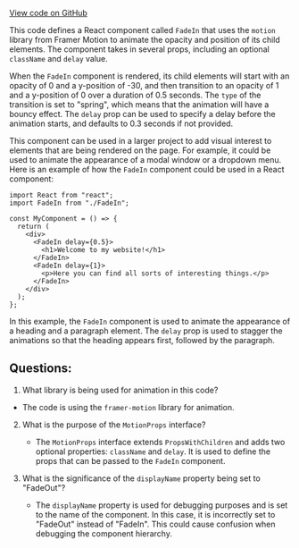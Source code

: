 [View code on GitHub](/src/components/motions/FadeIn.tsx)

This code defines a React component called `FadeIn` that uses the `motion` library from Framer Motion to animate the opacity and position of its child elements. The component takes in several props, including an optional `className` and `delay` value. 

When the `FadeIn` component is rendered, its child elements will start with an opacity of 0 and a y-position of -30, and then transition to an opacity of 1 and a y-position of 0 over a duration of 0.5 seconds. The `type` of the transition is set to "spring", which means that the animation will have a bouncy effect. The `delay` prop can be used to specify a delay before the animation starts, and defaults to 0.3 seconds if not provided.

This component can be used in a larger project to add visual interest to elements that are being rendered on the page. For example, it could be used to animate the appearance of a modal window or a dropdown menu. Here is an example of how the `FadeIn` component could be used in a React component:

```
import React from "react";
import FadeIn from "./FadeIn";

const MyComponent = () => {
  return (
    <div>
      <FadeIn delay={0.5}>
        <h1>Welcome to my website!</h1>
      </FadeIn>
      <FadeIn delay={1}>
        <p>Here you can find all sorts of interesting things.</p>
      </FadeIn>
    </div>
  );
};
```

In this example, the `FadeIn` component is used to animate the appearance of a heading and a paragraph element. The `delay` prop is used to stagger the animations so that the heading appears first, followed by the paragraph.
## Questions: 
 1. What library is being used for animation in this code?
   - The code is using the `framer-motion` library for animation.

2. What is the purpose of the `MotionProps` interface?
   - The `MotionProps` interface extends `PropsWithChildren` and adds two optional properties: `className` and `delay`. It is used to define the props that can be passed to the `FadeIn` component.

3. What is the significance of the `displayName` property being set to "FadeOut"?
   - The `displayName` property is used for debugging purposes and is set to the name of the component. In this case, it is incorrectly set to "FadeOut" instead of "FadeIn". This could cause confusion when debugging the component hierarchy.